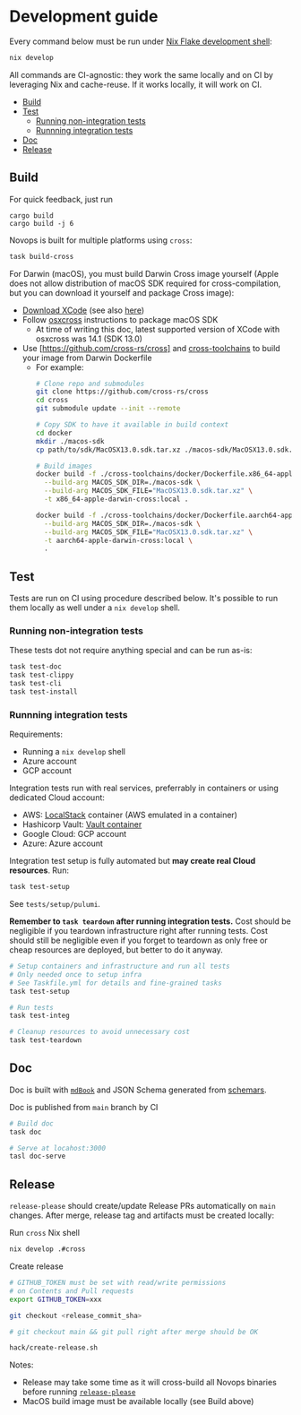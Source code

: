 # Development guide

Every command below must be run under [Nix Flake development shell](https://nixos.wiki/wiki/Flakes):

```sh
nix develop
```

All commands are CI-agnostic: they work the same locally and on CI by leveraging Nix and cache-reuse. If it works locally, it will work on CI.

- [Build](#build)
- [Test](#test)
  - [Running non-integration tests](#running-non-integration-tests)
  - [Runnning integration tests](#runnning-integration-tests)
- [Doc](#doc)
- [Release](#release)

## Build

For quick feedback, just run 

```
cargo build
cargo build -j 6
```

Novops is built for multiple platforms using `cross`:

```sh
task build-cross
```

For Darwin (macOS), you must build Darwin Cross image yourself (Apple does not allow distribution of macOS SDK required for cross-compilation, but you can download it yourself and package Cross image):

- [Download XCode](https://developer.apple.com/xcode/resources/) (see also [here](https://xcodereleases.com/))
- Follow [osxcross](https://github.com/tpoechtrager/osxcross) instructions to package macOS SDK 
  - At time of writing this doc, latest supported version of XCode with osxcross was 14.1 (SDK 13.0)
- Use [https://github.com/cross-rs/cross] and [cross-toolchains](https://github.com/cross-rs/cross-toolchains) to build your image from Darwin Dockerfile
  - For example:
    ```sh
    # Clone repo and submodules
    git clone https://github.com/cross-rs/cross
    cd cross
    git submodule update --init --remote

    # Copy SDK to have it available in build context
    cd docker
    mkdir ./macos-sdk
    cp path/to/sdk/MacOSX13.0.sdk.tar.xz ./macos-sdk/MacOSX13.0.sdk.tar.xz

    # Build images
    docker build -f ./cross-toolchains/docker/Dockerfile.x86_64-apple-darwin-cross \
      --build-arg MACOS_SDK_DIR=./macos-sdk \
      --build-arg MACOS_SDK_FILE="MacOSX13.0.sdk.tar.xz" \
      -t x86_64-apple-darwin-cross:local .

    docker build -f ./cross-toolchains/docker/Dockerfile.aarch64-apple-darwin-cross \
      --build-arg MACOS_SDK_DIR=./macos-sdk \
      --build-arg MACOS_SDK_FILE="MacOSX13.0.sdk.tar.xz" \
      -t aarch64-apple-darwin-cross:local \
      .
    ```

## Test

Tests are run on CI using procedure described below. It's possible to run them locally as well under a `nix develop` shell.

### Running non-integration tests


These tests dot not require anything special and can be run as-is:

```sh
task test-doc
task test-clippy
task test-cli
task test-install
```

### Runnning integration tests

Requirements:
- Running a `nix develop` shell
- Azure account
- GCP account

Integration tests run with real services, preferrably in containers or using dedicated Cloud account:
- AWS: [LocalStack](https://localstack.cloud) container (AWS emulated in a container)
- Hashicorp Vault: [Vault container](https://hub.docker.com/_/vault)
- Google Cloud: GCP account
- Azure: Azure account

Integration test setup is fully automated but **may create real Cloud resources**. Run:

```sh
task test-setup
```

See `tests/setup/pulumi`. 

**Remember to `task teardown` after running integration tests.** Cost should be negligible if you teardown infrastructure right after running tests. Cost should still be negligible even if you forget to teardown as only free or cheap resources are deployed, but better to do it anyway. 

```sh
# Setup containers and infrastructure and run all tests
# Only needed once to setup infra
# See Taskfile.yml for details and fine-grained tasks
task test-setup

# Run tests
task test-integ

# Cleanup resources to avoid unnecessary cost
task test-teardown
```

## Doc

Doc is built with [`mdBook`](https://github.com/rust-lang/mdBook) and JSON Schema generated from [schemars](https://docs.rs/schemars/latest/schemars/).

Doc is published from `main` branch by CI

```sh
# Build doc
task doc

# Serve at locahost:3000
tasl doc-serve
```

## Release

`release-please` should create/update Release PRs automatically on `main` changes. After merge, release tag and artifacts must be created locally:

Run `cross` Nix shell

```sh
nix develop .#cross
```

Create release

```sh
# GITHUB_TOKEN must be set with read/write permissions 
# on Contents and Pull requests
export GITHUB_TOKEN=xxx 

git checkout <release_commit_sha>

# git checkout main && git pull right after merge should be OK

hack/create-release.sh
```

Notes: 
- Release may take some time as it will cross-build all Novops binaries before running [`release-please`](https://github.com/googleapis/release-please)
- MacOS build image must be available locally (see Build above)